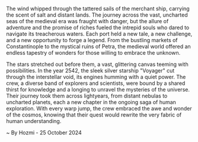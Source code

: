 
The wind whipped through the tattered sails of the merchant ship, carrying the scent of salt and distant lands. The journey across the vast, uncharted seas of the medieval era was fraught with danger, but the allure of adventure and the promise of riches fueled the intrepid souls who dared to navigate its treacherous waters. Each port held a new tale, a new challenge, and a new opportunity to forge a legend. From the bustling markets of Constantinople to the mystical ruins of Petra, the medieval world offered an endless tapestry of wonders for those willing to embrace the unknown. 

The stars stretched out before them, a vast, glittering canvas teeming with possibilities. In the year 2542, the sleek silver starship "Voyager" cut through the interstellar void, its engines humming with a quiet power. The crew, a diverse band of explorers and scientists, were bound by a shared thirst for knowledge and a longing to unravel the mysteries of the universe. Their journey took them across lightyears, from distant nebulas to uncharted planets, each a new chapter in the ongoing saga of human exploration. With every warp jump, the crew embraced the awe and wonder of the cosmos, knowing that their quest would rewrite the very fabric of human understanding. 

~ By Hozmi - 25 October 2024
